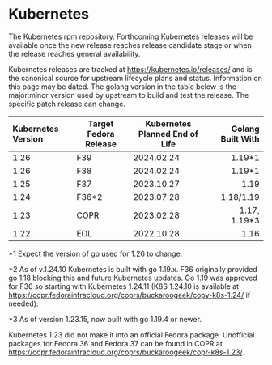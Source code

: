 # Kubernetes

The Kubernetes rpm repository. Forthcoming Kubernetes releases will be available once the new release reaches release candidate stage or when the release reaches general availability.

Kubernetes releases are tracked at https://kubernetes.io/releases/ and is the canonical source for upstream lifecycle plans and status. Information on this page may be dated. The golang version in the table below is the major:minor version used by upstream to build and test the release. The specific patch release can change.

| Kubernetes Version | Target Fedora Release | Kubernetes Planned End of Life | Golang Built With |
| :--- | --- | --- | ---: |
| 1.26 | F39 | 2024.02.24 | 1.19*1 |
| 1.26 | F38 | 2024.02.24 | 1.19*1 |
| 1.25 | F37 | 2023.10.27 | 1.19 |
| 1.24   | F36*2 | 2023.07.28 | 1.18/1.19 |
| 1.23 | COPR | 2023.02.28 | 1.17, 1.19*3 |
| 1.22 | EOL | 2022.10.28 | 1.16 |

*1 Expect the version of go used for 1.26 to change.

*2 As of v.1.24.10 Kubernetes is built with go 1.19.x. F36 originally provided go 1.18 blocking this and future Kubernetes updates. Go 1.19 was approved for F36 so starting with Kubernetes 1.24.11 (K8S 1.24.10 is available at https://copr.fedorainfracloud.org/coprs/buckaroogeek/copy-k8s-1.24/ if needed).

*3 As of version 1.23.15, now built with go 1.19.4 or newer.

Kubernetes 1.23 did not make it into an official Fedora package. Unofficial packages for Fedora 36 and Fedora 37 can be found in COPR at https://copr.fedorainfracloud.org/coprs/buckaroogeek/copr-k8s-1.23/.

